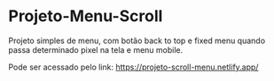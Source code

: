 # Projeto-Menu-Scroll
Projeto simples de menu, com botão back to top e fixed menu quando passa determinado pixel na tela e menu mobile.

Pode ser acessado pelo link: https://projeto-scroll-menu.netlify.app/

